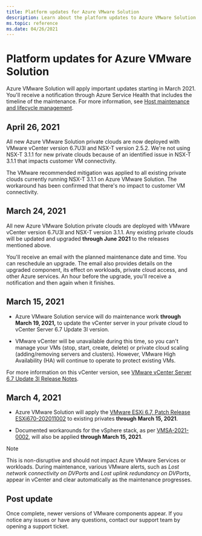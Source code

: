 ```yaml
---
title: Platform updates for Azure VMware Solution
description: Learn about the platform updates to Azure VMware Solution.
ms.topic: reference
ms.date: 04/26/2021
---
```


# Platform updates for Azure VMware Solution

Azure VMware Solution will apply important updates starting in March 2021. You'll receive a notification through Azure Service Health that includes the timeline of the maintenance. For more information, see [Host maintenance and lifecycle management](concepts-private-clouds-clusters.md#host-maintenance-and-lifecycle-management).

## April 26, 2021
All new Azure VMware Solution private clouds are now deployed with VMware vCenter version 6.7U3l and NSX-T version 2.5.2. We're not using NSX-T 3.1.1 for new private clouds because of an identified issue in NSX-T 3.1.1 that impacts customer VM connectivity. 

The VMware recommended mitigation was applied to all existing private clouds currently running NSX-T 3.1.1 on Azure VMware Solution. The workaround has been confirmed that there's no impact to customer VM connectivity.

## March 24, 2021
All new Azure VMware Solution private clouds are deployed with VMware vCenter version 6.7U3l and NSX-T version 3.1.1. Any existing private clouds will be updated and upgraded **through June 2021** to the releases mentioned above.

You'll receive an email with the planned maintenance date and time. You can reschedule an upgrade. The email also provides details on the upgraded component, its effect on workloads, private cloud access, and other Azure services.  An hour before the upgrade, you'll receive a notification and then again when it finishes.

## March 15, 2021 

- Azure VMware Solution service will do maintenance work **through March 19, 2021,** to update the vCenter server in your private cloud to vCenter Server 6.7 Update 3l version.

- VMware vCenter will be unavailable during this time, so you can't manage your VMs (stop, start, create, delete) or private cloud scaling (adding/removing servers and clusters). However, VMware High Availability (HA) will continue to operate to protect existing VMs. 
 
For more information on this vCenter version, see [VMware vCenter Server 6.7 Update 3l Release Notes](https://docs.vmware.com/en/VMware-vSphere/6.7/rn/vsphere-vcenter-server-67u3l-release-notes.html).

## March 4, 2021

- Azure VMware Solution will apply the [VMware ESXi 6.7, Patch Release ESXi670-202011002](https://docs.vmware.com/en/VMware-vSphere/6.7/rn/esxi670-202011002.html) to existing privates **through March 15, 2021**.

- Documented workarounds for the vSphere stack, as per [VMSA-2021-0002](https://www.vmware.com/security/advisories/VMSA-2021-0002.html), will also be applied **through March 15, 2021**.

>[!NOTE]
>This is non-disruptive and should not impact Azure VMware Services or workloads. During maintenance, various VMware alerts, such as _Lost network connectivity on DVPorts_ and _Lost uplink redundancy on DVPorts_, appear in vCenter and clear automatically as the maintenance progresses.

## Post update
Once complete, newer versions of VMware components appear. If you notice any issues or have any questions, contact our support team by opening a support ticket.